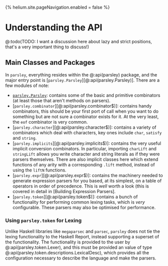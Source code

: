 {% helium.site.pageNavigation.enabled = false %}

# Understanding the API

@:todo(TODO: I want a discussion here about lazy and strict positions, that's a very important thing to discuss!)

## Main Classes and Packages
In `parsley`, everything resides within the @:api(parsley) package, and the major entry point is
[`parsley.Parsley`][@:api(parsley.Parsley)].
There are a few modules of note:

* [`parsley.Parsley`](Parsley.md):
  contains some of the basic and primitive combinators (at least those that aren't methods on
  parsers).
* [`parsley.combinator`][@:api(parsley.combinator$)]:
  contains handy combinators, this should be your first port of call
  when you want to do something but are not sure a combinator exists for it. At the very
  least, the `eof` combinator is very common.
* [`parsley.character`][@:api(parsley.character$)]:
  contains a variety of combinators which deal with characters, key ones include `char`,
  `satisfy` and `string`.
* [`parsley.implicits`][@:api(parsley.implicits$)]:
  contains the very useful implicit conversion combinators. In particular, importing `charLift`
  and `stringLift` allows you write character and string literals as if they were parsers
  themselves. There are also implicit classes here which extend functions of any arity with a
  corresponding `.lift` method, instead of using the `liftN` functions.
* [`parsley.expr`][@:api(parsley.expr$)]:
  contains the machinery needed to generate expression parsers for you based, at its simplest, on
  a table of operators in order of precedence. This is _well_ worth a look (this is covered in
  detail in [Building Expression Parsers].
* [`parsley.token`][@:api(parsley.token$)]:
  contains a bunch of functionality for performing common lexing tasks, which is _very_ configurable.
  These parsers may also be optimised for performance.

### Using `parsley.token` for Lexing
Unlike Haskell libraries like `megaparsec` and `parsec`, `parsley` does not
tie the lexing functionality to the Haskell Report, instead supporting a superset of the functionality. The functionality is provided to the user by @:api(parsley.token.Lexer), and this must be provided an value of type @:api(parsley.token.descriptions.LexicalDesc), which provides all the configuration necessary to describe the language and make the parsers.
